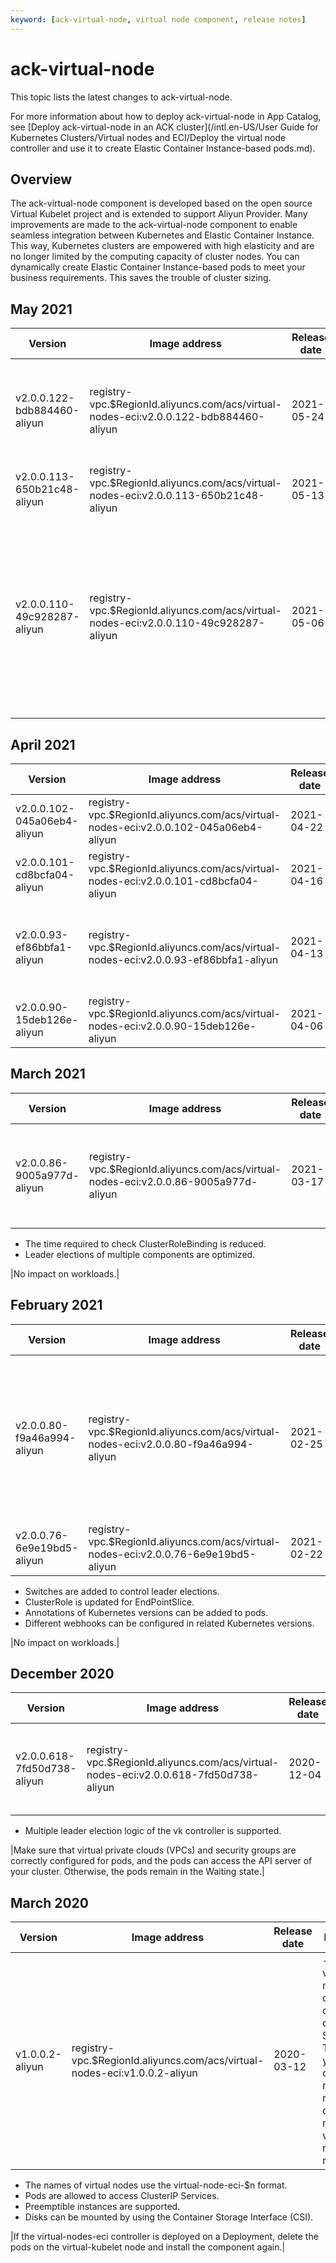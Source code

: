 ```yaml
---
keyword: [ack-virtual-node, virtual node component, release notes]
---
```


# ack-virtual-node

This topic lists the latest changes to ack-virtual-node.

For more information about how to deploy ack-virtual-node in App Catalog, see [Deploy ack-virtual-node in an ACK cluster](/intl.en-US/User Guide for Kubernetes Clusters/Virtual nodes and ECI/Deploy the virtual node controller and use it to create Elastic Container Instance-based pods.md).

## Overview

The ack-virtual-node component is developed based on the open source Virtual Kubelet project and is extended to support Aliyun Provider. Many improvements are made to the ack-virtual-node component to enable seamless integration between Kubernetes and Elastic Container Instance. This way, Kubernetes clusters are empowered with high elasticity and are no longer limited by the computing capacity of cluster nodes. You can dynamically create Elastic Container Instance-based pods to meet your business requirements. This saves the trouble of cluster sizing.

## May 2021

|Version|Image address|Release date|Description|Impact|
|-------|-------------|------------|-----------|------|
|v2.0.0.122-bdb884460-aliyun|registry-vpc.$RegionId.aliyuncs.com/acs/virtual-nodes-eci:v2.0.0.122-bdb884460-aliyun|2021-05-24|The issue that nodes are repeatedly created when concurrent requests are processed is fixed.|No impact on workloads.|
|v2.0.0.113-650b21c48-aliyun|registry-vpc.$RegionId.aliyuncs.com/acs/virtual-nodes-eci:v2.0.0.113-650b21c48-aliyun|2021-05-13|Rolling update of PrivateZone is supported.|No impact on workloads.|
|v2.0.0.110-49c928287-aliyun|registry-vpc.$RegionId.aliyuncs.com/acs/virtual-nodes-eci:v2.0.0.110-49c928287-aliyun|2021-05-06|NodeSelector can be used to perform pod scheduling. This means that when a pod is configured with the `type=virtual-kubelet` label, the pod is managed by Virtual Kubelet.|No impact on workloads.|

## April 2021

|Version|Image address|Release date|Description|Impact|
|-------|-------------|------------|-----------|------|
|v2.0.0.102-045a06eb4-aliyun|registry-vpc.$RegionId.aliyuncs.com/acs/virtual-nodes-eci:v2.0.0.102-045a06eb4-aliyun|2021-04-22|The issue of displaying nodes that are managed by Virtual Kubelet is fixed.|No impact on workloads.|
|v2.0.0.101-cd8bcfa04-aliyun|registry-vpc.$RegionId.aliyuncs.com/acs/virtual-nodes-eci:v2.0.0.101-cd8bcfa04-aliyun|2021-04-16|The Alibaba Cloud DNS PrivateZone API is optimized. This saves you the need to call BindZoneVpc repeatedly.|No impact on workloads.|
|v2.0.0.93-ef86bbfa1-aliyun|registry-vpc.$RegionId.aliyuncs.com/acs/virtual-nodes-eci:v2.0.0.93-ef86bbfa1-aliyun|2021-04-13|The value of eciLogtailMacheineGroupKey is modified to support the log collection feature for environment variables and custom resource definitions \(CRDs\).|No impact on workloads.|
|v2.0.0.90-15deb126e-aliyun|registry-vpc.$RegionId.aliyuncs.com/acs/virtual-nodes-eci:v2.0.0.90-15deb126e-aliyun|2021-04-06|The feature of Elastic Container Instance Profile is supported.|No impact on workloads.|

## March 2021

|Version|Image address|Release date|Description|Impact|
|-------|-------------|------------|-----------|------|
|v2.0.0.86-9005a977d-aliyun|registry-vpc.$RegionId.aliyuncs.com/acs/virtual-nodes-eci:v2.0.0.86-9005a977d-aliyun|2021-03-17|-   The /etc/hosts file is optimized to support annotations of Domain and DNS.
-   The time required to check ClusterRoleBinding is reduced.
-   Leader elections of multiple components are optimized.

|No impact on workloads.|

## February 2021

|Version|Image address|Release date|Description|Impact|
|-------|-------------|------------|-----------|------|
|v2.0.0.80-f9a46a994-aliyun|registry-vpc.$RegionId.aliyuncs.com/acs/virtual-nodes-eci:v2.0.0.80-f9a46a994-aliyun|2021-02-25|The feature to check the CreatePod state is optimized: A pod can be created only when CreatePod is in the pending state.|No impact on workloads.|
|v2.0.0.76-6e9e19bd5-aliyun|registry-vpc.$RegionId.aliyuncs.com/acs/virtual-nodes-eci:v2.0.0.76-6e9e19bd5-aliyun|2021-02-22|-   PProf debugging is supported.
-   Switches are added to control leader elections.
-   ClusterRole is updated for EndPointSlice.
-   Annotations of Kubernetes versions can be added to pods.
-   Different webhooks can be configured in related Kubernetes versions.

|No impact on workloads.|

## December 2020

|Version|Image address|Release date|Description|Impact|
|-------|-------------|------------|-----------|------|
|v2.0.0.618-7fd50d738-aliyun|registry-vpc.$RegionId.aliyuncs.com/acs/virtual-nodes-eci:v2.0.0.618-7fd50d738-aliyun|2020-12-04|-   ack-virtual-node of this version has better compatibility with pods.
-   Multiple leader election logic of the vk controller is supported.

|Make sure that virtual private clouds \(VPCs\) and security groups are correctly configured for pods, and the pods can access the API server of your cluster. Otherwise, the pods remain in the Waiting state.|

## March 2020

|Version|Image address|Release date|Description|Impact|
|-------|-------------|------------|-----------|------|
|v1.0.0.2-aliyun|registry-vpc.$RegionId.aliyuncs.com/acs/virtual-nodes-eci:v1.0.0.2-aliyun|2020-03-12|-   The virtual-nodes-eci controller can be deployed on StatefulSets. This allows you to change the number of replicas to create multiple virtual nodes and more pods.
-   The names of virtual nodes use the virtual-node-eci-$n format.
-   Pods are allowed to access ClusterIP Services.
-   Preemptible instances are supported.
-   Disks can be mounted by using the Container Storage Interface \(CSI\).

|If the virtual-nodes-eci controller is deployed on a Deployment, delete the pods on the virtual-kubelet node and install the component again.|

